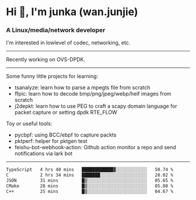 
<h1 >Hi 👋, I'm junka (wan.junjie)</h1>
<h3 >A Linux/media/network developer</h3>


I'm interested in lowlevel of codec, networking, etc.


---

Recently working on OVS-DPDK.

---

Some funny little projects for learning:

- tsanalyze: learn how to parse a mpegts file from scratch 
- ffpic: learn how to decode bmp/png/jpeg/webp/heif images from scratch
- j2depkt: learn how to use PEG to craft a scapy domain language for packet capture or setting dpdk RTE_FLOW

Toy or useful tools:

- pycbpf: using BCC/ebpf to capture packts
- pktperf: helper for pktgen test
- feishu-bot-webhook-action: Github action monitor a repo and send notifications via lark bot

---

<!--START_SECTION:waka-->

```txt
TypeScript   4 hrs 40 mins   ████████████▓░░░░░░░░░░░░   50.74 %
C            2 hrs 34 mins   ███████░░░░░░░░░░░░░░░░░░   28.02 %
JSON         31 mins         █▒░░░░░░░░░░░░░░░░░░░░░░░   05.65 %
CMake        28 mins         █▒░░░░░░░░░░░░░░░░░░░░░░░   05.08 %
C++          25 mins         █▒░░░░░░░░░░░░░░░░░░░░░░░   04.67 %
```

<!--END_SECTION:waka-->
